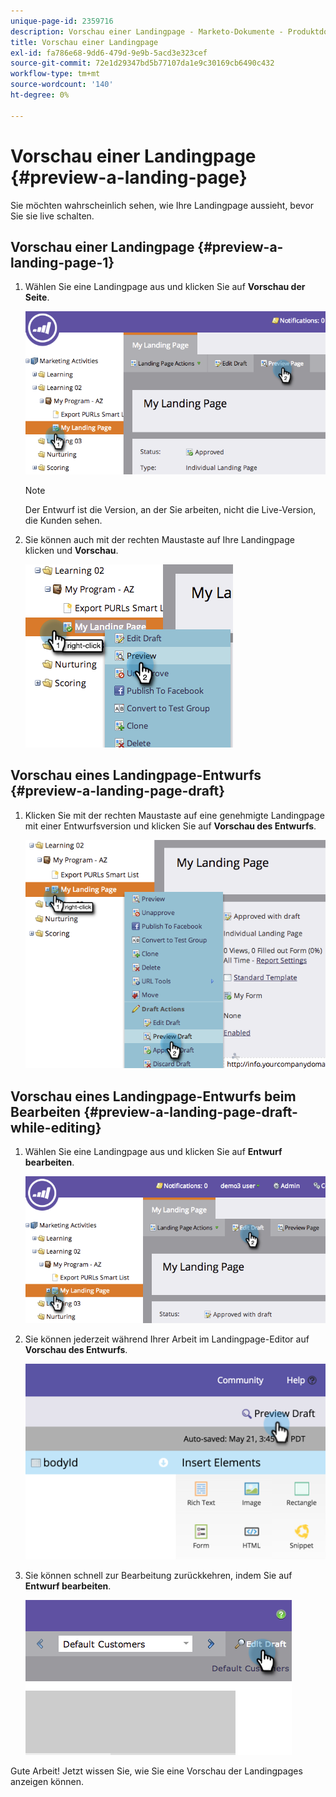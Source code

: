 ```yaml
---
unique-page-id: 2359716
description: Vorschau einer Landingpage - Marketo-Dokumente - Produktdokumentation
title: Vorschau einer Landingpage
exl-id: fa786e68-9dd6-479d-9e9b-5acd3e323cef
source-git-commit: 72e1d29347bd5b77107da1e9c30169cb6490c432
workflow-type: tm+mt
source-wordcount: '140'
ht-degree: 0%

---
```


# Vorschau einer Landingpage {#preview-a-landing-page}

Sie möchten wahrscheinlich sehen, wie Ihre Landingpage aussieht, bevor Sie sie live schalten.

## Vorschau einer Landingpage {#preview-a-landing-page-1}

1. Wählen Sie eine Landingpage aus und klicken Sie auf **Vorschau der Seite**.

   ![](assets/image2014-9-16-16-3a21-3a10.png)

   >[!NOTE]
   >
   >Der Entwurf ist die Version, an der Sie arbeiten, nicht die Live-Version, die Kunden sehen.

1. Sie können auch mit der rechten Maustaste auf Ihre Landingpage klicken und **Vorschau**.

   ![](assets/image2014-9-17-10-3a9-3a49.png)

## Vorschau eines Landingpage-Entwurfs {#preview-a-landing-page-draft}

1. Klicken Sie mit der rechten Maustaste auf eine genehmigte Landingpage mit einer Entwurfsversion und klicken Sie auf **Vorschau des Entwurfs**.

   ![](assets/image2014-9-17-10-3a9-3a56.png)

## Vorschau eines Landingpage-Entwurfs beim Bearbeiten {#preview-a-landing-page-draft-while-editing}

1. Wählen Sie eine Landingpage aus und klicken Sie auf **Entwurf bearbeiten**.

   ![](assets/image2014-9-17-10-3a10-3a4.png)

1. Sie können jederzeit während Ihrer Arbeit im Landingpage-Editor auf **Vorschau des Entwurfs**.

   ![](assets/image2015-5-21-15-3a48-3a59.png)

1. Sie können schnell zur Bearbeitung zurückkehren, indem Sie auf **Entwurf bearbeiten**.

   ![](assets/image2014-9-17-10-3a10-3a20.png)

Gute Arbeit! Jetzt wissen Sie, wie Sie eine Vorschau der Landingpages anzeigen können.
